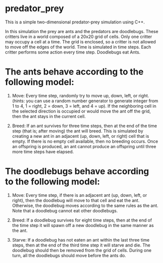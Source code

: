 # predator_prey
This is a simple two-dimensional predator-prey simulation using C++.

In this simulation the prey are ants and the predators are doodlebugs. These critters live in a world composed of a 20x20 grid of cells. Only one critter may occupy a cell at a time. The grid is enclosed, so a critter is not allowed to move off the edges of the world. Time is simulated in time steps. Each critter performs some action every time step. Doodlebugs eat Ants.

# The ants behave according to the following model:

1. Move: Every time step, randomly try to move up, down, left, or right. (hints: you can use a random number generator to generate integer from 1 to 4, 1 = right, 2 = down, 3 = left, and 4 = up). If the neighboring cell in the selected direction is occupied or would             move the ant off the grid, then the ant stays in the current cell.

2. Breed: If an ant survives for three time steps, then at the end of the time step (that is; after moving) the ant will breed. This is simulated by creating a new ant in an adjacent (up, down, left, or right) cell that is empty. If there is no empty cell available, then no breeding occurs. Once an offspring is produced, an ant cannot produce an offspring until three more time steps have elapsed.

# The doodlebugs behave according to the following model:

1. Move: Every time step, if there is an adjacent ant (up, down, left, or right), then the doodlebug will move to that cell and eat the ant. Otherwise, the doodlebug moves according to the same rules as the ant. Note that a doodlebug cannot eat other doodlebugs.

2. Breed: If a doodlebug survives for eight time steps, then at the end of the time step it will spawn off a new doodlebug in the same manner as the ant.

3. Starve: If a doodlebug has not eaten an ant within the last three time steps, then at the end of the third time step it will starve and die. The doodlebug should then be removed from the grid of cells. During one turn, all the doodlebugs should move before the ants do.
